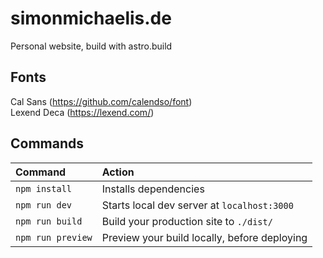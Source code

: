 # simonmichaelis.de
Personal website, build with astro.build

## Fonts
Cal Sans (https://github.com/calendso/font)  
Lexend Deca (https://lexend.com/)

## Commands
| Command           | Action                                       |
|:----------------  |:-------------------------------------------- |
| `npm install`     | Installs dependencies                        |
| `npm run dev`     | Starts local dev server at `localhost:3000`  |
| `npm run build`   | Build your production site to `./dist/`      |
| `npm run preview` | Preview your build locally, before deploying |
